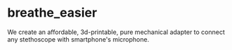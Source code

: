 # breathe_easier
We create an affordable, 3d-printable, pure mechanical adapter to connect any stethoscope with smartphone's microphone.
